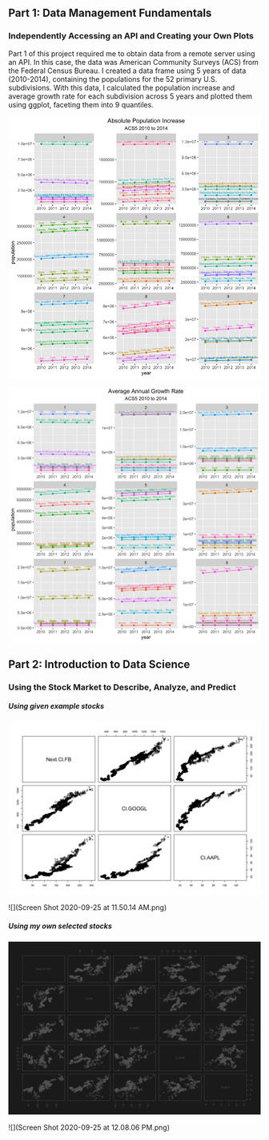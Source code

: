## Part 1: Data Management Fundamentals
### Independently Accessing an API and Creating your Own Plots

Part 1 of this project required me to obtain data from a remote server using an API. In this case, the data was American Community Surveys (ACS) from the Federal Census Bureau. I created a data frame using 5 years of data (2010-2014), containing the populations for the 52 primary U.S. subdivisions. With this data, I calculated the population increase and average growth rate for each subdivision across 5 years and plotted them using ggplot, faceting them into 9 quantiles. 

![](P2Pt1Plot1.png)

![](P2Pt1Plot2.png)

## Part 2: Introduction to Data Science
### Using the Stock Market to Describe, Analyze, and Predict

##### Using given example stocks
![](P2Pt2Plot2.png)

![](Screen Shot 2020-09-25 at 11.50.14 AM.png)

##### Using my own selected stocks
![](P2Pt2myPlot.png)

![](Screen Shot 2020-09-25 at 12.08.06 PM.png)



